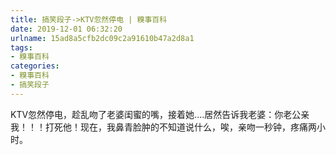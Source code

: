 ```yaml
---
title: 搞笑段子->KTV忽然停电 | 糗事百科
date: 2019-12-01 06:32:20
urlname: 15ad8a5cfb2dc09c2a91610b47a2d8a1
tags: 
- 糗事百科
categories:
- 糗事百科
- 搞笑段子
---
```

KTV忽然停电，趁乱吻了老婆闺蜜的嘴，接着她....居然告诉我老婆：你老公亲我！！！打死他！现在，我鼻青脸肿的不知道说什么，唉，亲吻一秒钟，疼痛两小时。


